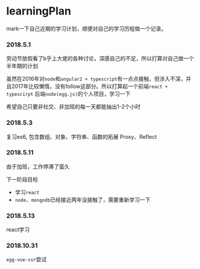 # learningPlan
mark一下自己近期的学习计划，顺便对自己的学习历程做一个记录。

### 2018.5.1
劳动节放假看了b乎上大佬的各种讨论，深感自己的不足，所以打算对自己做一个半年期的计划

虽然在2016年对`node`和`angular2 + typescript`有一点点接触，但涉入不深，并且2017年比较懒惰，没有follow这部分。所以打算起一个前端`react + typescirpt` 后端`node(egg.js)`的个人项目，学习一下

希望自己只要非社交、非加班的每一天都能抽出1-2个小时

### 2018.5.3
复习es6, 包含数组、对象、字符串、函数的拓展
Proxy、Reflect

### 2018.5.11
由于加班，工作停滞了蛮久

下一阶段目标 
- 学习`react` 
- `node`、`mongodb`已经接近两年没接触了，需要重新学习一下

### 2018.5.13
react学习

### 2018.10.31
`egg-vue-ssr`尝试